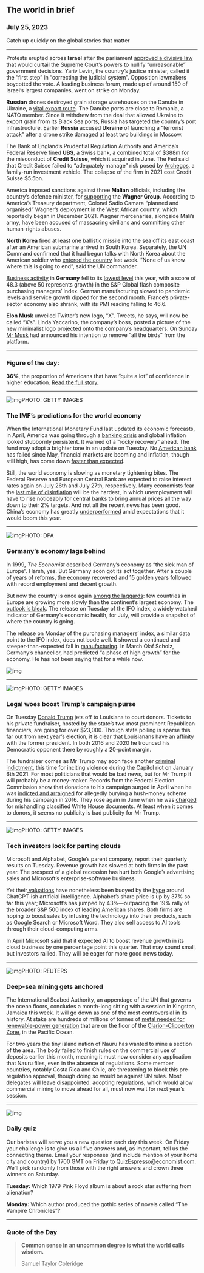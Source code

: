 ## The world in brief

### July 25, 2023

Catch up quickly on the global stories that matter



------



Protests erupted across **Israel** after the parliament [approved a divisive law](https://www.economist.com/middle-east-and-africa/2023/07/24/a-blow-against-israels-supreme-court-plunges-the-country-into-crisis) that would curtail the Supreme Court’s powers to nullify “unreasonable” government decisions. Yariv Levin, the country’s justice minister, called it the “first step” in “correcting the judicial system”. Opposition lawmakers boycotted the vote. A leading business forum, made up of around 150 of Israel’s largest companies, went on strike on Monday.

**Russian** drones destroyed grain storage warehouses on the Danube in Ukraine, a [vital export route](https://www.economist.com/europe/2023/05/30/ukraines-danube-ports-have-become-a-lifeline). The Danube ports are close to Romania, a NATO member. Since it withdrew from the deal that allowed Ukraine to export grain from its Black Sea ports, Russia has targeted the country’s port infrastructure. Earlier **Russia** accused **Ukraine** of launching a “terrorist attack” after a drone strike damaged at least two buildings in Moscow.

The Bank of England’s Prudential Regulation Authority and America’s Federal Reserve fined **UBS**, a Swiss bank, a combined total of $388m for the misconduct of **Credit Suisse**, which it acquired in June. The Fed said that Credit Suisse failed to “adequately manage” risk posed by [Archegos](https://www.economist.com/finance-and-economics/2021/03/31/archegos-a-family-office-brings-nomura-and-credit-suisse-big-losses), a family-run investment vehicle. The collapse of the firm in 2021 cost Credit Suisse $5.5bn.

America imposed sanctions against three **Malian** officials, including the country’s defence minister, for [supporting](https://www.economist.com/middle-east-and-africa/2023/06/27/what-next-for-wagners-african-empire) the **Wagner Group**. According to America’s Treasury department, Colonel Sadio Camara “planned and organised” Wagner’s deployment in the West African country, which reportedly began in December 2021. Wagner mercenaries, alongside Mali’s army, have been accused of massacring civilians and committing other human-rights abuses.

**North Korea** fired at least one ballistic missile into the sea off its east coast after an American submarine arrived in South Korea. Separately, the UN Command confirmed that it had begun talks with North Korea about the American soldier who [entered the country](https://www.economist.com/asia/2023/07/19/an-american-soldier-has-deserted-to-north-korea) last week. “None of us know where this is going to end”, said the UN commander.

[Business activity](https://www.economist.com/europe/2023/03/15/germany-is-finally-tackling-its-long-standing-economic-weaknesses) in **Germany** fell to its [lowest level](https://www.economist.com/business/2023/06/08/german-bosses-are-depressed) this year, with a score of 48.3 (above 50 represents growth) in the S&P Global flash composite purchasing managers’ index. German manufacturing slowed to pandemic levels and service growth dipped for the second month. France’s private-sector economy also shrank, with its PMI reading falling to 46.6.

**Elon Musk** unveiled Twitter’s new logo, “X”. Tweets, he says, will now be called “X’s”. Linda Yaccarino, the company’s boss, posted a picture of the new minimalist logo projected onto the company’s headquarters. On Sunday [Mr Musk](https://www.economist.com/leaders/2022/12/19/elon-musks-44bn-education-on-free-speech) had announced his intention to remove “all the birds” from the platform.



------



### Figure of the day: 

**36%**, the proportion of Americans that have “quite a lot” of confidence in higher education. [Read the full story.](https://www.economist.com/united-states/2023/07/23/american-universities-have-an-incentive-to-seem-extortionate)



------



![img](https://niceboy.online/insight/public/Espresso/PHOTOS/20230729_dap306.jpg)PHOTO: GETTY IMAGES

### The IMF’s predictions for the world economy

When the International Monetary Fund last updated its economic forecasts, in April, America was going through a [banking crisis](https://www.economist.com/finance-and-economics/2023/03/16/how-deep-is-the-rot-in-americas-banking-industry) and global inflation looked stubbornly persistent. It warned of a “rocky recovery” ahead. The fund may adopt a brighter tone in an update on Tuesday. No [American bank](https://www.economist.com/finance-and-economics/2023/07/19/americas-big-banks-are-in-rude-health-with-one-exception) has failed since May, financial markets are booming and inflation, though still high, has come down [faster than expected](https://www.economist.com/finance-and-economics/2023/07/05/economists-draw-swords-over-how-to-fix-inflation).

Still, the world economy is slowing as monetary tightening bites. The Federal Reserve and European Central Bank are expected to raise interest rates again on July 26th and July 27th, respectively. Many economists fear the [last mile of disinflation](https://www.economist.com/briefing/2023/07/20/could-americas-economy-escape-recession) will be the hardest, in which unemployment will have to rise noticeably for central banks to bring annual prices all the way down to their 2% targets. And not all the recent news has been good. China’s economy has greatly [underperformed](https://www.economist.com/finance-and-economics/2023/07/17/how-much-trouble-is-chinas-economy-in) amid expectations that it would boom this year.



------



![img](https://niceboy.online/insight/public/Espresso/PHOTOS/20230729_dap301.jpg)PHOTO: DPA

### Germany’s economy lags behind

In 1999, *The Economist* described Germany’s economy as “the sick man of Europe”. Harsh, yes. But Germany soon got its act together. After a couple of years of reforms, the economy recovered and 15 golden years followed with record employment and decent growth.

But now the country is once again [among the laggards](https://www.economist.com/europe/2023/03/15/germany-is-finally-tackling-its-long-standing-economic-weaknesses): few countries in Europe are growing more slowly than the continent’s largest economy. The [outlook is bleak](https://www.economist.com/business/2023/06/08/german-bosses-are-depressed). The release on Tuesday of the IFO index, a widely watched indicator of Germany’s economic health, for July, will provide a snapshot of where the country is going.

The release on Monday of the purchasing managers’ index, a similar data point to the IFO index, does not bode well. It showed a continued and steeper-than-expected fall in [manufacturing](https://www.economist.com/finance-and-economics/2023/07/13/the-world-is-in-the-grip-of-a-manufacturing-delusion). In March Olaf Scholz, Germany’s chancellor, had predicted “a phase of high growth” for the economy. He has not been saying that for a while now.

![img](https://niceboy.online/insight/public/Espresso/PHOTOS/20230729_DAC059.jpg)



------



![img](https://niceboy.online/insight/public/Espresso/PHOTOS/20230729_dap304.jpg)PHOTO: GETTY IMAGES

### Legal woes boost Trump’s campaign purse

On Tuesday [Donald Trump](https://www.economist.com/briefing/2023/07/13/the-meticulous-ruthless-preparations-for-a-second-trump-term) jets off to Louisiana to court donors. Tickets to his private fundraiser, hosted by the state’s two most prominent Republican financiers, are going for over $23,000. Though state polling is sparse this far out from next year’s election, it is clear that Louisianans have an [affinity](https://www.economist.com/united-states/2019/11/21/the-democratic-victory-in-louisiana-is-not-a-repudiation-of-donald-trump) with the former president. In both 2016 and 2020 he trounced his Democratic opponent there by roughly a 20-point margin.

The fundraiser comes as Mr Trump may soon face another [criminal indictment](https://www.economist.com/leaders/2023/06/13/is-donald-trump-the-victim-of-a-witch-hunt), this time for inciting violence during the Capitol riot on January 6th 2021. For most politicians that would be bad news, but for Mr Trump it will probably be a money-maker. Records from the Federal Election Commission show that donations to his campaign surged in April when he was [indicted and arraigned](https://www.economist.com/leaders/2023/03/30/prosecuting-donald-trump-over-stormy-daniels-looks-like-a-mistake) for allegedly burying a hush-money scheme during his campaign in 2016. They rose again in June when he was [charged](https://www.economist.com/united-states/2023/06/09/donald-trump-is-in-his-most-serious-legal-trouble-yet) for mishandling classified White House documents. At least when it comes to donors, it seems no publicity is bad publicity for Mr Trump.



------



![img](https://niceboy.online/insight/public/Espresso/PHOTOS/20230729_dap309.jpg)PHOTO: GETTY IMAGES

### Tech investors look for parting clouds

Microsoft and Alphabet, Google’s parent company, report their quarterly results on Tuesday. Revenue growth has slowed at both firms in the past year. The prospect of a global recession has hurt both Google’s advertising sales and Microsoft’s enterprise-software business.

Yet their[ valuations](https://www.economist.com/finance-and-economics/2023/07/20/big-techs-dominance-is-straining-the-logic-of-passive-investing) have nonetheless been buoyed by the [hype](https://www.economist.com/business/2023/02/28/investors-are-going-nuts-for-chatgpt-ish-artificial-intelligence) around ChatGPT-ish artificial intelligence. Alphabet’s share price is up by 37% so far this year; Microsoft’s has jumped by 43%—outpacing the 19% rally of the broader S&P 500 index of leading American shares. Both firms are hoping to boost sales by infusing the technology into their products, such as Google Search or Microsoft Word. They also sell access to AI tools through their cloud-computing arms.

In April Microsoft said that it expected AI to boost revenue growth in its cloud business by one percentage point this quarter. That may sound small, but investors rallied. They will be eager for more good news today.



------



![img](https://niceboy.online/insight/public/Espresso/PHOTOS/20230729_dap310.jpg)PHOTO: REUTERS

### Deep-sea mining gets anchored

The International Seabed Authority, an appendage of the UN that governs the ocean floors, concludes a month-long sitting with a session in Kingston, Jamaica this week. It will go down as one of the most controversial in its history. At stake are hundreds of millions of tonnes of [metal needed for renewable-power generation](https://www.economist.com/science-and-technology/2023/07/02/deep-sea-mining-may-soon-ease-the-worlds-battery-metal-shortage) that are on the floor of the [Clarion-Clipperton Zone](https://www.economist.com/leaders/2023/07/06/the-world-needs-more-battery-metals-time-to-mine-the-seabed), in the Pacific Ocean.

For two years the tiny island nation of Nauru has wanted to mine a section of the area. The body failed to finish rules on the commercial use of deposits earlier this month, meaning it must now consider any application that Nauru files, even in the absence of regulations. Some member countries, notably Costa Rica and Chile, are threatening to block this pre-regulation approval, though doing so would be against UN rules. Most delegates will leave disappointed: adopting regulations, which would allow commercial mining to move ahead for all, must now wait for next year’s session.



------



![img](https://niceboy.online/insight/public/Espresso/PHOTOS/QuizNEW_37_80.jpeg)

### Daily quiz

Our baristas will serve you a new question each day this week. On Friday your challenge is to give us all five answers and, as important, tell us the connecting theme. Email your responses (and include mention of your home city and country) by 1700 GMT on Friday to [QuizEspresso@economist.com](https://mail.google.com/mail/?view=cm&fs=1&tf=1&to=QuizEspresso@economist.com). We’ll pick randomly from those with the right answers and crown three winners on Saturday.

**Tuesday:** Which 1979 Pink Floyd album is about a rock star suffering from alienation?

**Monday:** Which author produced the gothic series of novels called “The Vampire Chronicles”?



------



### Quote of the Day

> **Common sense in an uncommon degree is what the world calls wisdom.**
>
> Samuel Taylor Coleridge





